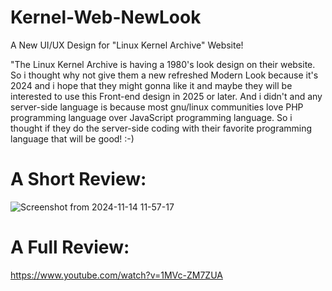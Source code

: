 # Kernel-Web-NewLook
A New UI/UX Design for "Linux Kernel Archive" Website!

"The Linux Kernel Archive is having a 1980's look design on their website. So i thought why not give them a new refreshed Modern Look because it's 2024 and i hope that they might gonna like it and maybe they will be interested to use this
Front-end design in 2025 or later. And i didn't and any server-side language is because most gnu/linux communities love PHP programming language over JavaScript programming language. So i thought if they do the server-side coding with their 
favorite programming language that will be good! :-)



# A Short Review:

![Screenshot from 2024-11-14 11-57-17](https://github.com/user-attachments/assets/c3eee96a-7077-4598-8ea0-963749fbbc55)




# A Full Review:

https://www.youtube.com/watch?v=1MVc-ZM7ZUA
